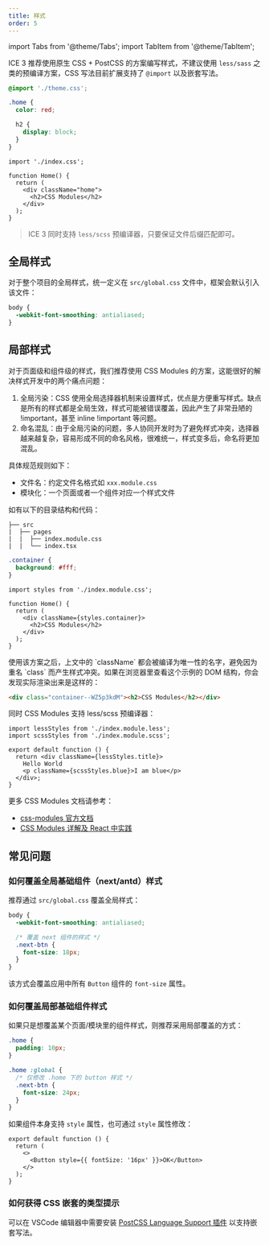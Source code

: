 ```yaml
---
title: 样式
order: 5
---
```

import Tabs from '@theme/Tabs';
import TabItem from '@theme/TabItem';

ICE 3 推荐使用原生 CSS + PostCSS 的方案编写样式，不建议使用 `less/sass` 之类的预编译方案，CSS 写法目前扩展支持了 `@import` 以及嵌套写法。

<Tabs>
<TabItem value="css" label="index.css">

```css
@import './theme.css';

.home {
  color: red;

  h2 {
    display: block;
  }
}
```

</TabItem>
<TabItem value="tsx" label="index.tsx">

```tsx
import './index.css';

function Home() {
  return (
    <div className="home">
      <h2>CSS Modules</h2>
    </div>
  );
}
```

</TabItem>
</Tabs>

> ICE 3 同时支持 `less/scss` 预编译器，只要保证文件后缀匹配即可。

## 全局样式

对于整个项目的全局样式，统一定义在 `src/global.css` 文件中，框架会默认引入该文件：

```css
body {
  -webkit-font-smoothing: antialiased;
}
```

## 局部样式

对于页面级和组件级的样式，我们推荐使用 CSS Modules 的方案，这能很好的解决样式开发中的两个痛点问题：

1. 全局污染：CSS 使用全局选择器机制来设置样式，优点是方便重写样式。缺点是所有的样式都是全局生效，样式可能被错误覆盖，因此产生了非常丑陋的 !important，甚至 inline !important 等问题。
2. 命名混乱：由于全局污染的问题，多人协同开发时为了避免样式冲突，选择器越来越复杂，容易形成不同的命名风格，很难统一，样式变多后，命名将更加混乱。

具体规范规则如下：

- 文件名：约定文件名格式如 `xxx.module.css`
- 模块化：一个页面或者一个组件对应一个样式文件

如有以下的目录结构和代码：

```
├── src
|  ├── pages
|  |  ├── index.module.css
|  |  └── index.tsx
```

<Tabs>
<TabItem value="css" label="index.module.css">

```css
.container {
  background: #fff;
}
```

</TabItem>
<TabItem value="tsx" label="index.tsx">

```tsx
import styles from './index.module.css';

function Home() {
  return (
    <div className={styles.container}>
      <h2>CSS Modules</h2>
    </div>
  );
}
```

</TabItem>
</Tabs>
使用该方案之后，上文中的 `className` 都会被编译为唯一性的名字，避免因为重名 `class` 而产生样式冲突。如果在浏览器里查看这个示例的 DOM 结构，你会发现实际渲染出来是这样的：

```html
<div class="container--WZ5p3kdM"><h2>CSS Modules</h2></div>
```

同时 CSS Modules 支持 less/scss 预编译器：

```tsx
import lessStyles from './index.module.less';
import scssStyles from './index.module.scss';
 
export default function () {
  return <div className={lessStyles.title}>
    Hello World
    <p className={scssStyles.blue}>I am blue</p>
  </div>;
}
```

更多 CSS Modules 文档请参考：

- [css-modules 官方文档](https://github.com/css-modules/css-modules)
- [CSS Modules 详解及 React 中实践](https://zhuanlan.zhihu.com/p/20495964)

## 常见问题

### 如何覆盖全局基础组件（next/antd）样式

推荐通过 `src/global.css` 覆盖全局样式：

```css title="src/global.css"
body {
  -webkit-font-smoothing: antialiased;

  /* 覆盖 next 组件的样式 */
  .next-btn {
    font-size: 18px;
  }
}
```

该方式会覆盖应用中所有 `Button` 组件的 `font-size` 属性。

### 如何覆盖局部基础组件样式

如果只是想覆盖某个页面/模块里的组件样式，则推荐采用局部覆盖的方式：

```css title="./pages/Home/index.module.css"
.home {
  padding: 10px;
}

.home :global {
  /* 仅修改 .home 下的 button 样式 */
  .next-btn {
    font-size: 24px;
  }
}
```

如果组件本身支持 `style` 属性，也可通过 `style` 属性修改：

```tsx title="./pages/Home/index.tsx"
export default function () {
  return (
    <>
      <Button style={{ fontSize: '16px' }}>OK</Button>
    </>
  );
}
```

### 如何获得 CSS 嵌套的类型提示

可以在 VSCode 编辑器中需要安装 [PostCSS Language Support 插件](https://marketplace.visualstudio.com/items?itemName=csstools.postcss) 以支持嵌套写法。
